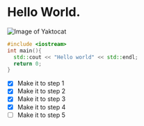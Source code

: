 # Hello World.
![Image of Yaktocat](https://octodex.github.com/images/yaktocat.png)
``` c++
#include <iostream>
int main(){
  std::cout << "Hello world" << std::endl;
  return 0;
}
```
- [x] Make it to step 1
- [x] Make it to step 2
- [x] Make it to step 3
- [x] Make it to step 4
- [ ] Make it to step 5
